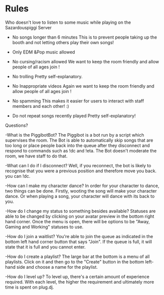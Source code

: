 # Rules
Who doesn't love to listen to some music while playing on the Sazardouspiggi Server

- No songs longer than 6 minutes
This is to prevent people taking up the booth and not letting others play their own songs!

- Only EDM &Pop music allowed

- No cursing/racism allowed
We want to keep the room friendly and allow people of all ages join !

- No trolling
Pretty self-explanatory.

- No Inappropriate videos
Again we want to keep the room friendly and allow people of all ages join !

- No spamming
This makes it easier for users to interact with staff members and each other! :)

- Do not repeat songs recently played
Pretty self-explanatory!

Questions?

-What is the PiggibotBot?
The Piggibot is a bot run by a script which supervises the room. The Bot is able to automatically skip songs that are too long or place people back into the queue after they disconnect and respond to commands such as !dc and !eta. The Bot doesn't moderate the room, we have staff to do that.

-What can I do if I disconnect?
Well, if you reconnect, the bot is likely to recognise that you were a previous position and therefore move you back. you can !dc. 

-How can I make my character dance?
In order for your character to dance, two things can be done. Firstly, wooting the song will make your character dance. Or when playing a song, your character will dance with its back to you.

-How do I change my status to something besides available?
Statuses are able to be changed by clicking on your avatar preview in the bottom right hand corner. Once the menu is open, there will be options to be "Away, Gaming and Working" statuses to use.

-How do I join a waitlist?
You're able to join the queue as indicated in the bottom left hand corner button that says "Join". If the queue is full, it will state that it is full and you cannot enter.

-How do I create a playlist?
The large bar at the bottom is a menu of all playlists. Click on it and then go to the "Create" button in the bottom left-hand side and choose a name for the playlist.

-How do I level up?
To level up, there's a certain amount of experience required. With each level, the higher the requirement and ultimately more time is spent on plug.dj.


